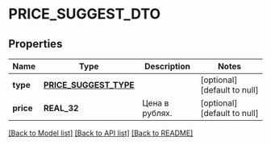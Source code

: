 # PRICE_SUGGEST_DTO

## Properties
Name | Type | Description | Notes
------------ | ------------- | ------------- | -------------
**type** | [**PRICE_SUGGEST_TYPE**](PriceSuggestType.md) |  | [optional] [default to null]
**price** | **REAL_32** | Цена в рублях. | [optional] [default to null]

[[Back to Model list]](../README.md#documentation-for-models) [[Back to API list]](../README.md#documentation-for-api-endpoints) [[Back to README]](../README.md)


